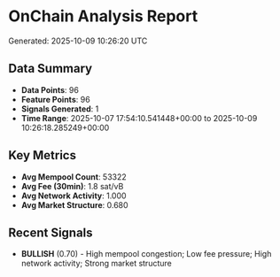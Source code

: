 # OnChain Analysis Report
Generated: 2025-10-09 10:26:20 UTC

## Data Summary
- **Data Points**: 96
- **Feature Points**: 96
- **Signals Generated**: 1
- **Time Range**: 2025-10-07 17:54:10.541448+00:00 to 2025-10-09 10:26:18.285249+00:00

## Key Metrics
- **Avg Mempool Count**: 53322
- **Avg Fee (30min)**: 1.8 sat/vB
- **Avg Network Activity**: 1.000
- **Avg Market Structure**: 0.680

## Recent Signals
- **BULLISH** (0.70) - High mempool congestion; Low fee pressure; High network activity; Strong market structure
